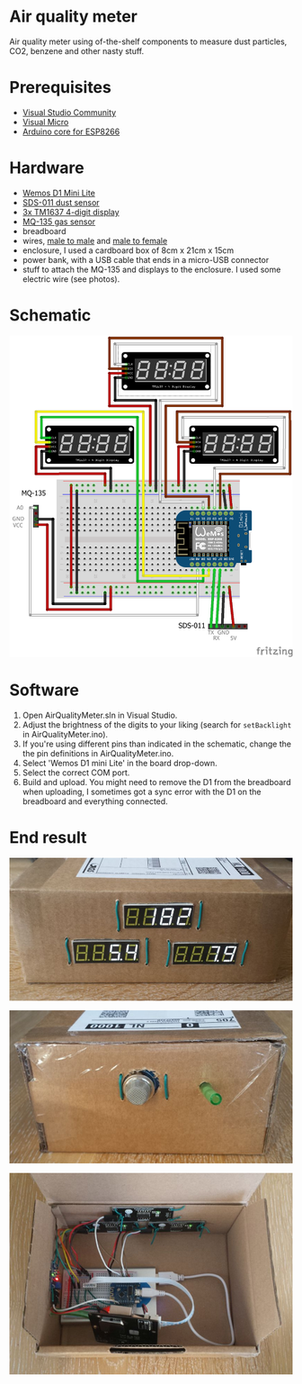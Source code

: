 # Air quality meter
Air quality meter using of-the-shelf components to measure dust particles, CO2, benzene and other nasty stuff.

# Prerequisites
- [Visual Studio Community](https://www.visualstudio.com/vs/community/)
- [Visual Micro](http://www.visualmicro.com)
- [Arduino core for ESP8266](https://github.com/esp8266/Arduino)

# Hardware
- [Wemos D1 Mini Lite](https://www.tinytronics.nl/shop/nl/arduino/wemos/wemos-d1-mini-lite-esp8285-ch340)
- [SDS-011 dust sensor](https://www.tinytronics.nl/shop/nl/sensoren/temperatuur-lucht-vochtigheid/nova-sds011-hoge-precisie-laser-stofsensor?search=sds011)
- [3x TM1637 4-digit display](https://www.tinytronics.nl/shop/nl/verlichting/led-segment-display/robotdyn-segmenten-display-module-4-karakters-decimalen-wit-tm1637?search=tm1637)
- [MQ-135 gas sensor](https://www.tinytronics.nl/shop/nl/sensoren/temperatuur-lucht-vochtigheid/mq-135-gas-sensor-module?search=mq-135)
- breadboard
- wires, [male to male](https://www.tinytronics.nl/shop/nl/kabels/prototype-draden/dupont-jumper-draad-male-male-10cm-10-draden) and [male to female](https://www.tinytronics.nl/shop/nl/kabels/prototype-draden/dupont-jumper-draad-male-female-10cm-10-draden)
- enclosure, I used a cardboard box of 8cm x 21cm x 15cm
- power bank, with a USB cable that ends in a micro-USB connector
- stuff to attach the MQ-135 and displays to the enclosure. I used some electric wire (see photos).

# Schematic

![Fritzing](https://github.com/samegens/airqualitymeter/raw/master/Fritzing/fritzing.png "Fritzing")

# Software

1. Open AirQualityMeter.sln in Visual Studio.
2. Adjust the brightness of the digits to your liking (search for `setBacklight` in AirQualityMeter.ino).
3. If you're using different pins than indicated in the schematic, change the the pin definitions in AirQualityMeter.ino.
4. Select 'Wemos D1 mini Lite' in the board drop-down.
5. Select the correct COM port.
6. Build and upload. You might need to remove the D1 from the breadboard when uploading, I sometimes got a sync error with the D1 on the breadboard and everything connected.

# End result

![front](https://github.com/samegens/airqualitymeter/raw/master/images/front.jpg "Front")

![side](https://github.com/samegens/airqualitymeter/raw/master/images/side.jpg "Side")

![inside](https://github.com/samegens/airqualitymeter/raw/master/images/inside.jpg "Inside")
